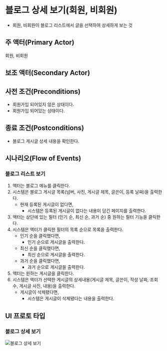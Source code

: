 # 블로그 상세 보기(회원, 비회원)

- 회원, 비회원이 블로그 리스트에서 글을 선택하여 상세하게 보는 것

## 주 액터(Primary Actor)

회원, 비회원

## 보조 액터(Secondary Actor)

## 사전 조건(Preconditions)

- 회원가입 되어있지 않은 상태이다.
- 회원가입 되어있는 상태이다.

## 종료 조건(Postconditions)

- 블로그 게시글 상세 내용을 확인한다.

## 시나리오(Flow of Events)

### 블로그 리스트 보기

1. 액터는 블로그 메뉴를 클릭한다.
2. 시스템은 블로그 게시글 목록(넘버, 사진, 게시글 제목, 글쓴이, 등록 날짜)을 출력한다.
    - 현재 등록된 게시글이 없다면,
        - 시스템은 등록된 게시글이 없다는 내용이 담긴 페이지를 출력한다.
3. 액터는 상단에 있는 필터 (인기 순, 최신 순, 과거 순) 중 원하는 필터 기능을 클릭한다.
4. 시스템은 액터가 클릭한 필터의 목록 순으로 목록을 출력한다.
    - 인기 순을 클릭했다면,
        - 인기 순으로 게시글을 출력한다.
    - 최신 순을 클릭했다면,
        - 최신 순으로 게시글을 출력한다.
    - 과거 순을 클릭했다면,
        - 과거 순으로 게시글을 출력한다.
5. 액터는 원하는 게시글을 클릭한다.
6. 시스템은 액터가 선택한 게시글의 상세내용(게시글 제목, 글쓴이, 작성 날짜, 조회수, 게시글 사진, 내용)을 출력한다.
    -  게시글이 삭제됐다면,
        - 시스템은 게시글이 삭제됐다는 내용을 출력한다.

## UI 프로토 타입

### 블로그 상세 보기
![블로그 상세 보기](./images/Q&A.PNG)
